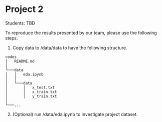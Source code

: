 # Project 2
Students: TBD

To reproduce the results presented by our team, please use the following steps.

1. Copy data to /data/data to have the following structure.
```
codes
│   README.md   
│
└───data
│   │   eda.ipynb
│   │
│   └───data
│       │   x_test.txt
│       │   x_train.txt
│       │   y_train.txt
│   
└───...
```

2. (Optional) run /data/eda.ipynb to investigate project dataset.